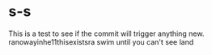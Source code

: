 # s-s
This is a test to see if the commit will trigger anything new.
ranowayinhe11thisexistsra
swim until you can't see land
